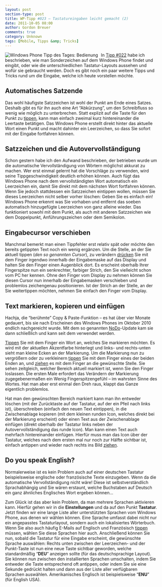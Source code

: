 ```yaml
---
layout: post
section-type: post
title: WP-Tipp #023 – Tastatureingaben leicht gemacht (2)
date: 2011-10-05 08:00
author: Gordon Breuer
comments: true
category: Unknown
tags: [Mobile, Tipps &amp; Tricks]
---
```

<p><img style="margin: 0px 10px 0px 0px; display: inline; float: left" title="" alt="Windows Phone Tipp des Tages: Bedienung" align="left" src="http://anheledirwp.blob.core.windows.net/wordpress/2011/10/bedienung1.png" /></p>  <p>In <a href="/post/2011/10/04/WP-Tipp-022-%E2%80%93-Tastatureingaben-leicht-gemacht.aspx">Tipp #022</a> habe ich beschrieben, wie man Sonderzeichen auf dem Windows Phone findet und eingibt, oder wie die unterschiedlichen Tastatur-Layouts aussehen und wofür sie gebraucht werden. Doch es gibt noch ein paar weitere Tipps und Tricks rund um die Eingabe, welche ich heute vorstellen möchte.</p>  <h2>Automatisches Satzende</h2>  <p>Das wohl häufigste Satzzeichen ist wohl der Punkt am Ende eines Satzes. Deshalb gibt es für ihn auch eine Art “Abkürzung”, um den Schreibfluss so wenig wie möglich zu unterbrechen. Statt explizit auf die Taste für den Punkt zu <a href="/post/2011/09/12/WP7-Tipp-007-%E2%80%93-Standard-Gesten.aspx">tippen</a>, kann man einfach zweimal kurz hintereinander die Leertaste betätigen. Das Windows Phone erstellt direkt hinter das aktuelle Wort einen Punkt und macht dahinter ein Leerzeichen, so dass Sie sofort mit der Eingabe fortfahren können.</p>  <h2>Satzzeichen und die Autovervollständigung</h2>  <p>Schon gestern habe ich den Aufwand beschrieben, der betrieben wurde um die automatische Vervollständigung von Wörtern möglichst akkurat zu machen. Wer erst einmal gelernt hat die Vorschläge zu verwenden, wird seine Tippgeschwindigkeit deutlich erhöhen können. Auch fügt das Windows Phone nach dem vervollständigten Wort automatisch ein Leerzeichen ein, damit Sie direkt mit dem nächsten Wort fortfahren können. Wenn Sie jedoch stattdessen ein Satzzeichen eintippen wollen, müssen Sie dieses Leerzeichen nicht selber vorher löschen: Geben Sie es einfach ein! Windows Phone erkennt was Sie vorhaben und entfernt das soeben automatisch hinzugefügte Leerzeichen von ganz alleine wieder. Das funktioniert sowohl mit dem Punkt, als auch mit anderen Satzzeichen wie dem Doppelpunkt, Anführungszeichen oder dem Semikolon.</p>  <h2>Eingabecursor verschieben</h2>  <p>Manchmal bemerkt man einen Tippfehler erst relativ spät oder möchte den bereits getippten Text noch ein wenig ergänzen. Um die Stelle, an der Sie aktuell tippen (<em>den so genannten Cursor</em>), zu verändern <a href="/post/2011/09/12/WP7-Tipp-007-%E2%80%93-Standard-Gesten.aspx">drücken</a> Sie mit dem Finger irgendwo innerhalb der Eingabemaske auf das Display und halten Sie den Finger einen Augenblick dort. Es erscheint oberhalb Ihrer Fingerspitze nun ein senkrechter, farbiger Strich, den Sie vielleicht schon vom PC her kennen. Ohne den Finger vom Display zu nehmen können Sie diesen Cursor nun innerhalb der Eingabemasken verschieben und problemlos zeichengenau positionieren. Ist der Strich an der Stelle, an der Sie weitertippen möchten, nehmen Sie einfach den Finger vom Display.</p>  <h2>Text markieren, kopieren und einfügen</h2>  <p>Hachja, die “berühmte” Copy &amp; Paste-Funktion – es hat über vier Monate gedauert, bis sie nach Erscheinen des Windows Phones im Oktober 2010 endlich nachgereicht wurde. Mit dem so genannten <a href="/post/2011/09/02/WP7-Tipp-001-%E2%80%93-Versionsunterschiede-und-Updates.aspx">NoDo</a>-Update kam sie dann schließlich und kann seit dem verwendet werden.</p>  <p><a href="/post/2011/09/12/WP7-Tipp-007-%E2%80%93-Standard-Gesten.aspx">Tippen</a> Sie mit dem Finger ein Wort an, welches Sie markieren möchten. Es wird mit der aktuellen Akzentfarbe hinterlegt und links- und rechts-unten sieht man kleine Ecken an der Markierung. Um die Markierung nun zu vergrößern oder zu verkleinern <a href="/post/2011/09/12/WP7-Tipp-007-%E2%80%93-Standard-Gesten.aspx">tippen</a> Sie mit dem Finger eines der beiden Enden an, und <a href="/post/2011/09/12/WP7-Tipp-007-%E2%80%93-Standard-Gesten.aspx">ziehen</a> es mit dem Finger an die gewünschte Stelle. Sie sehen zeitgleich, welcher Bereich aktuell markiert ist, wenn Sie den Finger loslassen. Die ersten Male erfordert das Verändern der Markierung zugegebenermaßen ein Wenig Fingerspitzengefühl – im wahrsten Sinne des Wortes. Hat man aber erst einmal den Dreh raus, klappt das Ganze eigentlich problemlos.</p>  <p>Hat man den gewünschten Bereich markiert kann man ihn entweder löschen (mit der Zurücktaste auf der Tastatur, auf der ein Pfeil nach links ist), überschreiben (einfach den neuen Text eintippen), in die Zwischenablage kopieren (mit dem kleinen runden Icon, welches direkt bei der Markierung erscheint) oder einen Text aus der Zwischenablage einfügen (direkt oberhalb der Tastatur links neben der Autovervollständigung das runde Icon). Man kann einen Text auch mehrfach hintereinander einfügen. Hierfür muss man das Icon über der Tastatur, welches nach dem ersten mal nur noch zur Hälfte sichtbar ist, einfach antippen und wieder nach rechts ins Bild <a href="/post/2011/09/12/WP7-Tipp-007-%E2%80%93-Standard-Gesten.aspx">ziehen</a>. </p>  <h2>Do you speak English?</h2>  <p>Normalerweise ist es kein Problem auch auf einer deutschen Tastatur beispielsweise englische oder französische Texte einzugeben. Wenn da die automatische Vervollständigung nicht wäre! Diese ist selbstverständlich Sprachabhängig und Sie wären erstaunt, welche Buchstaben auf Deutsch ein ganz ähnliches Englisches Wort ergeben können…</p>  <p>Zum Glück ist das aber kein Problem, da man mehrere Sprachen aktivieren kann. Hierfür gehen wir in die <strong>Einstellungen</strong> und da auf den Punkt <strong>Tastatur</strong>. Jetzt finden wir eine lange Liste aller unterstützten Sprachen vom Windows Phone, aus denen wir wählen können. Eine Sprache umfasst dabei nicht nur ein angepasstes Tastaturlayout, sondern auch ein lokalisiertes Wörterbuch. Wenn Sie also auch häufig E-Mails auf Englisch und Französisch <a href="/post/2011/09/12/WP7-Tipp-007-%E2%80%93-Standard-Gesten.aspx">tippen</a> müssen, wählen Sie diese Sprachen hier auch. Anschließend können Sie nun, sobald die Tastatur für eine Eingabe erscheint, die gewünschte Sprache auswählen: Rechts unten zwischen der Leerzeichen- und der Punkt-Taste ist nun eine neue Taste sichtbar geworden, welche standardmäßig “<strong>DEU</strong>” anzeigen sollte (für das deutschsprachige Layout). Sie können nun zwischen den installierten Sprachen umschalten, indem Sie entweder die Taste entsprechend oft antippen, oder indem Sie sie eine Sekunde gedrückt halten und dann aus der Liste aller verfügbaren Sprachen auswählen. Amerikanisches Englisch ist beispielsweise “<strong>ENU</strong>” (für English USA).</p>
